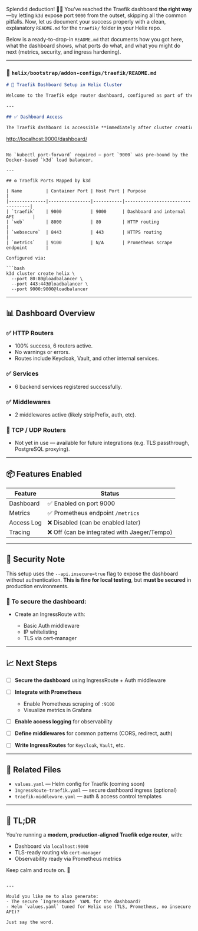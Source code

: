 Splendid deduction! 🕵️‍♂️ You’ve reached the Traefik dashboard **the right way**—by letting `k3d` expose port `9000` from the outset, skipping all the common pitfalls. Now, let us document your success properly with a clean, explanatory `README.md` for the `traefik/` folder in your Helix repo.

Below is a ready-to-drop-in `README.md` that documents how you got here, what the dashboard shows, what ports do what, and what you might do next (metrics, security, and ingress hardening).

---

### 📄 `helix/bootstrap/addon-configs/traefik/README.md`

```markdown
# 🚦 Traefik Dashboard Setup in Helix Cluster

Welcome to the Traefik edge router dashboard, configured as part of the Helix bootstrap sequence. This document explains how we reached a working state, what each exposed port does, and what you can explore next.

---

## ✅ Dashboard Access

The Traefik dashboard is accessible **immediately after cluster creation** at:

```

[http://localhost:9000/dashboard/](http://localhost:9000/dashboard/)

````

No `kubectl port-forward` required — port `9000` was pre-bound by the Docker-based `k3d` load balancer.

---

## ⚙️ Traefik Ports Mapped by k3d

| Name         | Container Port | Host Port | Purpose                          |
|--------------|----------------|-----------|----------------------------------|
| `traefik`    | 9000           | 9000      | Dashboard and internal API       |
| `web`        | 8000           | 80        | HTTP routing                     |
| `websecure`  | 8443           | 443       | HTTPS routing                    |
| `metrics`    | 9100           | N/A       | Prometheus scrape endpoint       |

Configured via:

```bash
k3d cluster create helix \
  --port 80:80@loadbalancer \
  --port 443:443@loadbalancer \
  --port 9000:9000@loadbalancer
````

---

## 📊 Dashboard Overview

### ✅ HTTP Routers

* 100% success, 6 routers active.
* No warnings or errors.
* Routes include Keycloak, Vault, and other internal services.

### ✅ Services

* 6 backend services registered successfully.

### ✅ Middlewares

* 2 middlewares active (likely stripPrefix, auth, etc).

### 🚫 TCP / UDP Routers

* Not yet in use — available for future integrations (e.g. TLS passthrough, PostgreSQL proxying).

---

## 📦 Features Enabled

| Feature    | Status                                      |
| ---------- | ------------------------------------------- |
| Dashboard  | ✅ Enabled on port 9000                      |
| Metrics    | ✅ Prometheus endpoint `/metrics`            |
| Access Log | ❌ Disabled (can be enabled later)           |
| Tracing    | ❌ Off (can be integrated with Jaeger/Tempo) |

---

## 🔐 Security Note

This setup uses the `--api.insecure=true` flag to expose the dashboard without authentication. **This is fine for local testing**, but **must be secured** in production environments.

### 📌 To secure the dashboard:

* Create an IngressRoute with:

  * Basic Auth middleware
  * IP whitelisting
  * TLS via cert-manager

---

## 📈 Next Steps

* [ ] **Secure the dashboard** using IngressRoute + Auth middleware
* [ ] **Integrate with Prometheus**

  * Enable Prometheus scraping of `:9100`
  * Visualize metrics in Grafana
* [ ] **Enable access logging** for observability
* [ ] **Define middlewares** for common patterns (CORS, redirect, auth)
* [ ] **Write IngressRoutes** for `Keycloak`, `Vault`, etc.

---

## 📁 Related Files

* `values.yaml` — Helm config for Traefik (coming soon)
* `IngressRoute-traefik.yaml` — secure dashboard ingress (optional)
* `traefik-middleware.yaml` — auth & access control templates

---

## 🧠 TL;DR

You're running a **modern, production-aligned Traefik edge router**, with:

* Dashboard via `localhost:9000`
* TLS-ready routing via `cert-manager`
* Observability ready via Prometheus metrics

Keep calm and route on. 🧭

```

---

Would you like me to also generate:
- The secure `IngressRoute` YAML for the dashboard?
- Helm `values.yaml` tuned for Helix use (TLS, Prometheus, no insecure API)?

Just say the word.
```
